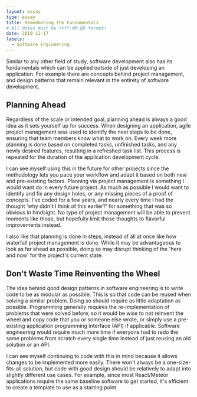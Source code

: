 ```yaml
---
layout: essay
type: essay
title: Remembering the Fundamentals
# All dates must be YYYY-MM-DD format!
date: 2019-12-17
labels:
  - Software Engineering
---
```


Similar to any other field of study, software development also has its fundamentals which can be applied outside of just developing an application. For example there are concepts behind project management, and design patterns that remain relevant in the entirety of software development.  

## Planning Ahead
Regardless of the scale or intended goal, planning ahead is always a good idea as it sets yourself up for success. When designing an application, agile project management was used to identify the next steps to be done, ensuring that team members know what to work on. Every week more planning is done based on completed tasks, unfinished tasks, and any newly desired features, resulting in a refreshed task list. This process is repeated for the duration of the application development cycle.  

I can see myself using this in the future for other projects since the methodology lets you pace your workflow and adapt it based on both new and pre-existing factors. Planning via project management is something I would want do in every future project. As much as possible I would want to identify and fix any design holes, or any missing pieces of a proof of concepts. I've coded for a few years, and nearly every time I had the thought 'why didn't I think of this earlier?' for something that was so obvious in hindsight. No type of project management will be able to prevent moments like those, but hopefully limit those thoughts to flavorful improvements instead.

I also like that planning is done in steps, instead of all at once like how waterfall project management is done. While it may be advantageous to look as far ahead as possible, doing so may disrupt thinking of the 'here and now' for the project's current state. 

## Don't Waste Time Reinventing the Wheel
The idea behind good design patterns in software engineering is to write code to be as modular as possible. This is so that code can be reused when solving a similar problem. Doing so should require as little adaptation as possible. Programming generally requires the re-implementation of problems that were solved before, so it would be wise to not reinvent the wheel and copy code that you or someone else wrote, or simply use a pre-existing application programming interface (API) if applicable. Software engineering would require much more time if everyone had to redo the same problems from scratch every single time instead of just reusing an old solution or an API.  

I can see myself continuing to code with this in mind because it allows changes to be implemented more easily. There won't always be a one-size-fits-all solution, but code with good design should be relatively to adapt into slightly different use cases. For example, since most React/Meteor applications require the same baseline software to get started, it's efficient to create a template to use as a starting point. 